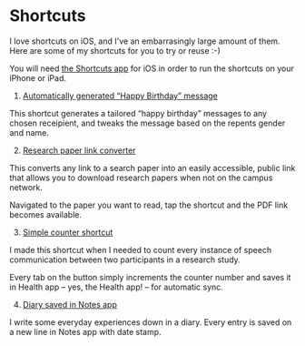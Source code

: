 # Shortcuts
I love shortcuts on iOS, and I've an embarrasingly large amount of them. Here are some of my shortcuts for you to try or reuse :-) 

You will need [the Shortcuts app](https://itunes.apple.com/us/app/shortcuts/id915249334?mt=8 "Shortcuts app for iOS") for iOS in order to run the shortcuts on your iPhone or iPad.

1. [Automatically generated “Happy Birthday” message](https://www.icloud.com/shortcuts/7653857dc22b43e6b6e7de1bdc8dada9 "Automatically generated “Happy Birthday” message")

This shortcut generates a tailored “happy birthday” messages to any chosen receipient, and tweaks the message based on the repents gender and name.

2. [Research paper link converter](https://www.icloud.com/shortcuts/ae1102c1ed4445cb928d56e04befcd7d "Research paper link converter")

This converts any link to a search paper into an easily accessible, public link that allows you to download research papers when not on the campus network. 

Navigated to the paper you want to read, tap the shortcut and the PDF link becomes available.

3. [Simple counter shortcut](https://www.icloud.com/shortcuts/ee2b3f5942e14631a137cd873b474552
 "Simple counter shortcut")

I made this shortcut when I needed to count every instance of speech communication between two participants in a research study.

Every tab on the button simply increments the counter number and saves it in Health app – yes, the Health app! – for automatic sync.

4. [Diary saved in Notes app](https://www.icloud.com/shortcuts/da868175766a45e499eefe48cbcd3a72
 "Diary saved in Notes app")

I write some everyday experiences down in a diary. Every entry is saved on a new line in Notes app with date stamp. 
